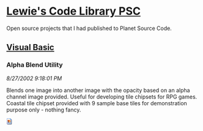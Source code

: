# [Lewie's Code Library PSC](../../README.md)

Open source projects that I had published to Planet Source Code.

## [Visual Basic](../README.md)

### Alpha Blend Utility

*8/27/2002 9:18:01 PM*

Blends one image into another image with the opacity based on an alpha channel image provided. Useful for developing tile chipsets for RPG games. Coastal tile chipset provided with 9 sample base tiles for demonstration purpose only - nothing fancy.

![Screenshot of Alpha Blend Utility](/screenshot.gif)



